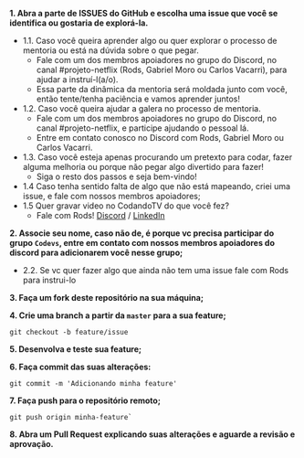 **1. Abra a parte de ISSUES do GitHub e escolha uma issue que você se identifica ou gostaria de explorá-la.**
- 1.1. Caso você queira aprender algo ou quer explorar o processo de mentoria ou está na dúvida sobre o que pegar.
    - Fale com um dos membros apoiadores no grupo do Discord, no canal #projeto-netflix (Rods, Gabriel Moro ou Carlos Vacarri), para ajudar a instruí-l(a/o).
    - Essa parte da dinâmica da mentoria será moldada junto com você, então tente/tenha paciência e vamos aprender juntos!
- 1.2. Caso você queira ajudar a galera no processo de mentoria.
    - Fale com um dos membros apoiadores no grupo do Discord, no canal #projeto-netflix, e participe ajudando o pessoal lá.
    - Entre em contato conosco no Discord com Rods, Gabriel Moro ou Carlos Vacarri.
- 1.3. Caso você esteja apenas procurando um pretexto para codar, fazer alguma melhoria ou porque não pegar algo divertido para fazer!
    - Siga o resto dos passos e seja bem-vindo!
- 1.4 Caso tenha sentido falta de algo que não está mapeando, criei uma issue, e fale com nossos membros apoiadores;
- 1.5 Quer gravar video no CodandoTV do que você fez?
    - Fale com Rods! [Discord](https://discord.gg/fZMDmjKmju) / [LinkedIn](https://www.linkedin.com/in/rviannaoliveira/)

**2. Associe seu nome, caso não de, é porque vc precisa participar do grupo `Codevs`, entre em contato com nossos membros apoiadores do discord para adicionarem você nesse grupo;**
- 2.2. Se vc quer fazer algo que ainda não tem uma issue fale com Rods para instrui-lo

**3. Faça um fork deste repositório na sua máquina;**

**4. Crie uma branch a partir da `master` para a sua feature;**
```git
git checkout -b feature/issue
```

**5. Desenvolva e teste sua feature;**

**6. Faça commit das suas alterações:**
```git
git commit -m 'Adicionando minha feature'
```

**7. Faça push para o repositório remoto;**
```git
git push origin minha-feature`
```

**8. Abra um Pull Request explicando suas alterações e aguarde a revisão e aprovação.**

